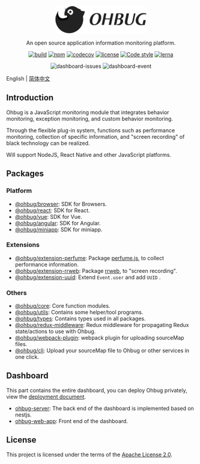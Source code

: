 <div align="center">

  <a href="https://ohbug.net" target="_blank">
    <img src="https://raw.githubusercontent.com/ohbug-org/blog/master/images/ohbug_logo.svg" alt="Ohbug" height="72">
  </a>
  
  <p>An open source application information monitoring platform.</p>

  [![build](https://img.shields.io/github/workflow/status/ohbug-org/ohbug/Node.js%20CI/master?style=flat-square)](https://github.com/ohbug-org/ohbug/actions?query=workflow%3A%22Node.js+CI%22)
  [![npm](https://img.shields.io/npm/v/@ohbug/core.svg?style=flat-square)](https://www.npmjs.com/package/@ohbug/core)
  [![codecov](https://img.shields.io/codecov/c/github/ohbug-org/ohbug.svg?style=flat-square)](https://codecov.io/gh/ohbug-org/ohbug)
  [![license](https://img.shields.io/github/license/ohbug-org/ohbug?style=flat-square)](https://github.com/ohbug-org/ohbug/blob/master/LICENSE)
  [![Code style](https://img.shields.io/badge/code_style-prettier-ff69b4.svg?style=flat-square)](https://github.com/prettier/prettier)
  [![lerna](https://img.shields.io/badge/maintained%20with-lerna-cc00ff.svg?style=flat-square)](https://lerna.js.org/)
</div>

<p align="center">
  <img width="300" src="https://raw.githubusercontent.com/ohbug-org/ohbug-website/master/static/images/dashboard-issues.png" alt="dashboard-issues">
  <img width="300" src="https://raw.githubusercontent.com/ohbug-org/ohbug-website/master/static/images/dashboard-event.png" alt="dashboard-event">
</p>

English | [简体中文](./README-zh_CN.md)

## Introduction

Ohbug is a JavaScript monitoring module that integrates behavior monitoring, exception monitoring, and custom behavior monitoring.

Through the flexible plug-in system, functions such as performance monitoring, collection of specific information, and "screen recording" of black technology can be realized.

Will support NodeJS, React Native and other JavaScript platforms.

## Packages

### Platform

- [@ohbug/browser](./packages/ohbug-browser): SDK for Browsers.
- [@ohbug/react](./packages/ohbug-react): SDK for React.
- [@ohbug/vue](./packages/ohbug-vue): SDK for Vue.
- [@ohbug/angular](./packages/ohbug-angular): SDK for Angular.
- [@ohbug/miniapp](https://github.com/ohbug-org/ohbug-miniapp): SDK for miniapp.

### Extensions

- [@ohbug/extension-perfume](https://github.com/ohbug-org/ohbug-extension-perfume): Package [perfume.js](https://github.com/Zizzamia/perfume.js), to collect performance information.
- [@ohbug/extension-rrweb](https://github.com/ohbug-org/ohbug-extension-rrweb): Package [rrweb](https://github.com/rrweb-io/rrweb), to "screen recording".
- [@ohbug/extension-uuid](./packages/ohbug-extension-uuid): Extend `Event.user` and add `UUID` .

### Others

- [@ohbug/core](./packages/ohbug-core): Core function modules.
- [@ohbug/utils](./packages/ohbug-utils): Contains some helper/tool programs.
- [@ohbug/types](./packages/ohbug-types): Contains types used in all packages.
- [@ohbug/redux-middleware](./packages/ohbug-redux-middleware): Redux middleware for propagating Redux state/actions to use with Ohbug.
- [@ohbug/webpack-plugin](./packages/ohbug-webpack-plugin): webpack plugin for uploading sourceMap files.
- [@ohbug/cli](https://github.com/ohbug-org/ohbug-cli): Upload your sourceMap file to Ohbug or other services in one click.

## Dashboard

This part contains the entire dashboard, you can deploy Ohbug privately, view the [deployment document](https://github.com/ohbug-org/ohbug-server/blob/master/setup.md).

- [ohbug-server](https://github.com/ohbug-org/ohbug-server): The back end of the dashboard is implemented based on nestjs.
- [ohbug-web-app](https://github.com/ohbug-org/ohbug-web-app): Front end of the dashboard.

## License

This project is licensed under the terms of the [Apache License 2.0](https://github.com/ohbug-org/ohbug/blob/master/LICENSE).
